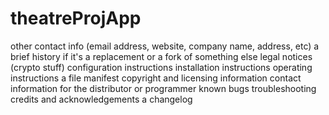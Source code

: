 # theatreProjApp

other contact info (email address, website, company name, address, etc)
a brief history if it's a replacement or a fork of something else
legal notices (crypto stuff)
configuration instructions
installation instructions
operating instructions
a file manifest
copyright and licensing information
contact information for the distributor or programmer
known bugs
troubleshooting
credits and acknowledgements
a changelog

